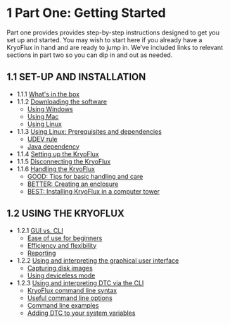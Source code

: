 # 1 Part One: Getting Started

Part one provides provides step-by-step instructions designed to get you set up and started. You may wish to start here if you already have a KryoFlux in hand and are ready to jump in. We’ve included links to relevant sections in part two so you can dip in and out as needed.

## 1.1 SET-UP AND INSTALLATION

* 1.1.1 [What's in the   box](/1%20PART%20ONE%20Getting%20Started/1.1%20SET-UP%20AND%20INSTALLATION/README.md#111-whats-in-the-box)
* 1.1.2 [Downloading the software](/1%20PART%20ONE%20Getting%20Started/1.1%20SET-UP%20AND%20INSTALLATION/README.md#112-downloading-the-software)
	* [Using Windows](/1%20PART%20ONE%20Getting%20Started/1.1%20SET-UP%20AND%20INSTALLATION/README.md#using-windows)
	* [Using Mac](/1%20PART%20ONE%20Getting%20Started/1.1%20SET-UP%20AND%20INSTALLATION/README.md#using-mac)
	* [Using Linux](/1%20PART%20ONE%20Getting%20Started/1.1%20SET-UP%20AND%20INSTALLATION/README.md#using-linux)
* 1.1.3 [Using Linux: Prerequisites and dependencies](/1%20PART%20ONE%20Getting%20Started/1.1%20SET-UP%20AND%20INSTALLATION/README.md#113-using-linux-prerequisites-and-dependencies)
	* [UDEV rule](/1%20PART%20ONE%20Getting%20Started/1.1%20SET-UP%20AND%20INSTALLATION/README.md#udev-rule)
	* [Java dependency](/1%20PART%20ONE%20Getting%20Started/1.1%20SET-UP%20AND%20INSTALLATION/README.md#java-dependency)
* 1.1.4 [Setting up the KryoFlux](/1%20PART%20ONE%20Getting%20Started/1.1%20SET-UP%20AND%20INSTALLATION/README.md#114-setting-up-the-kryoflux)
* 1.1.5 [Disconnecting the KryoFlux](/1%20PART%20ONE%20Getting%20Started/1.1%20SET-UP%20AND%20INSTALLATION/README.md#115-disconnecting-the-kryoflux) 
* 1.1.6 [Handling the KryoFlux](/1%20PART%20ONE%20Getting%20Started/1.1%20SET-UP%20AND%20INSTALLATION/README.md#116-handling-the-kryoflux)
	* [GOOD: Tips for basic handling and care](/1%20PART%20ONE%20Getting%20Started/1.1%20SET-UP%20AND%20INSTALLATION/README.md#good-tips-for-basic-handling-and-care)
	* [BETTER: Creating an enclosure](/1%20PART%20ONE%20Getting%20Started/1.1%20SET-UP%20AND%20INSTALLATION/README.md#better-creating-an-enclosure)
	* [BEST: Installing KryoFlux in a computer tower](/1%20PART%20ONE%20Getting%20Started/1.1%20SET-UP%20AND%20INSTALLATION/README.md#best-installing-kryoflux-in-a-computer-tower)


## 1.2 USING THE KRYOFLUX

* 1.2.1 [GUI vs. CLI](/1%20PART%20ONE%20Getting%20Started/1.2%20USING%20THE%20KRYOFLUX/readme.md#121-gui-vs-cli)
	* [Ease of use for beginners](/1%20PART%20ONE%20Getting%20Started/1.2%20USING%20THE%20KRYOFLUX/readme.md#ease-of-use-for-beginners)
	* [Efficiency and flexibility](./1.2%20USING%20THE%20KRYOFLUX/readme.md#efficiency-and-flexibility)
	* [Reporting](./1.2%20USING%20THE%20KRYOFLUX/readme.md#reporting)
* 1.2.2 [Using and interpreting the graphical user interface](./1.2%20USING%20THE%20KRYOFLUX/readme.md#122-using-and-interpreting-the-graphical-user-interface)
	* [Capturing disk images](./1.2%20USING%20THE%20KRYOFLUX/readme.md#capturing-disk-images)
	* [Using deviceless mode](./1.2%20USING%20THE%20KRYOFLUX/readme.md#using-deviceless-mode)
* 1.2.3	[Using and interpreting DTC via the CLI](./1.2%20USING%20THE%20KRYOFLUX/readme.md#123-using-and-interpreting-dtc-via-the-cli)
	* [KryoFlux command line syntax](./1.2%20USING%20THE%20KRYOFLUX/readme.md#kryoflux-command-line-syntax)
	* [Useful command line options](./1.2%20USING%20THE%20KRYOFLUX/readme.md#useful-command-line-options)
	* [Command line examples](./1.2%20USING%20THE%20KRYOFLUX/readme.md#command-line-examples)
	* [Adding DTC to your system variables](./1.2%20USING%20THE%20KRYOFLUX/readme.md#adding-dtc-to-your-system-variables)

